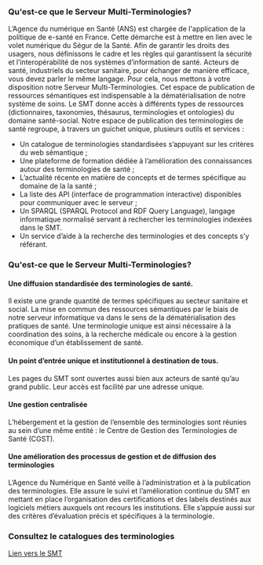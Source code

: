 ### Qu'est-ce que le Serveur Multi-Terminologies?

L’Agence du numérique en Santé (ANS) est chargée de l'application de la politique de e-santé en France. Cette démarche est à mettre en lien avec le volet numérique du Ségur de la Santé. Afin de garantir les droits des usagers, nous définissons le cadre et les règles qui garantissent la sécurité et l’interopérabilité de nos systèmes d’information de santé.
Acteurs de santé, industriels du secteur sanitaire, pour échanger de manière efficace, vous devez parler le même langage. Pour cela, nous mettons à votre disposition notre Serveur Multi-Terminologies. Cet espace de publication de ressources sémantiques est indispensable à la dématérialisation de notre système de soins.
Le SMT donne accès à différents types de ressources (dictionnaires, taxonomies, thésaurus, terminologies et ontologies) du domaine santé-social.
Notre espace de publication des terminologies de santé regroupe, à travers un guichet unique, plusieurs outils et services :

* Un catalogue de terminologies standardisées s’appuyant sur les critères du web sémantique ; 
* Une plateforme de formation dédiée à l’amélioration des connaissances autour des terminologies de santé ; 
* L’actualité récente en matière de concepts et de termes spécifique au domaine de la la santé ;
* La liste des API (interface de programmation interactive) disponibles pour communiquer avec le serveur ;
* Un SPARQL (SPARQL Protocol and RDF Query Language), langage informatique normalisé servant à rechercher les terminologies indexées dans le SMT. 
* Un service d’aide à la recherche des terminologies et des concepts s’y référant.

### Qu'est-ce que le Serveur Multi-Terminologies?
#### Une diffusion standardisée des terminologies de santé.
Il existe une grande quantité de termes spécifiques au secteur sanitaire et social. La mise en commun des ressources sémantiques par le biais de notre serveur informatique va dans le sens de la dématérialisation des pratiques de santé. Une terminologie unique est ainsi nécessaire à la coordination des soins, à la recherche médicale ou encore à la gestion économique d’un établissement de santé.
#### Un point d’entrée unique et institutionnel à destination de tous.
Les pages du SMT sont ouvertes aussi bien aux acteurs de santé qu’au grand public.
Leur accès est facilité par une adresse unique.
#### Une gestion centralisée
L’hébergement et la gestion de l’ensemble des terminologies sont réunies au sein d’une même entité : le Centre de Gestion des Terminologies de Santé (CGST).
#### Une amélioration des processus de gestion et de diffusion des terminologies 
L’Agence du Numérique en Santé veille à l’administration et à la publication des terminologies. Elle assure le suivi et l’amélioration continue du SMT en mettant en place l’organisation des certifications et des labels destinés aux logiciels métiers auxquels ont recours les institutions.
Elle s’appuie aussi sur des critères d’évaluation précis et spécifiques à la terminologie.

### Consultez le catalogues des terminologies
[Lien vers le SMT ](https://smt.esante.gouv.fr/catalogue-des-terminologies/)